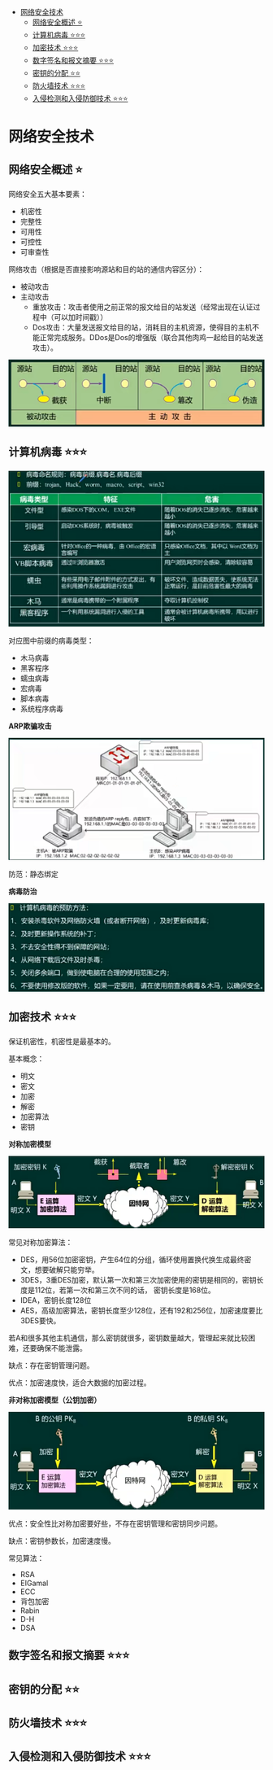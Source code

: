 - [网络安全技术](#网络安全技术)
  - [网络安全概述 ⭐](#网络安全概述-)
  - [计算机病毒 ⭐⭐⭐](#计算机病毒-)
  - [加密技术 ⭐⭐⭐](#加密技术-)
  - [数字签名和报文摘要 ⭐⭐⭐](#数字签名和报文摘要-)
  - [密钥的分配 ⭐⭐](#密钥的分配-)
  - [防火墙技术 ⭐⭐⭐](#防火墙技术-)
  - [入侵检测和入侵防御技术 ⭐⭐⭐](#入侵检测和入侵防御技术-)

# 网络安全技术

## 网络安全概述 ⭐

网络安全五大基本要素：
- 机密性
- 完整性
- 可用性
- 可控性
- 可审查性

网络攻击（根据是否直接影响源站和目的站的通信内容区分）：
- 被动攻击
- 主动攻击
  - 重放攻击：攻击者使用之前正常的报文给目的站发送（经常出现在认证过程中（可以加时间戳））
  - Dos攻击：大量发送报文给目的站，消耗目的主机资源，使得目的主机不能正常完成服务。DDos是Dos的增强版（联合其他肉鸡一起给目的站发送攻击）。

![网络攻击](img/security-attack.png)

## 计算机病毒 ⭐⭐⭐

![计算机病毒](img/security-bingdu.png)

对应图中前缀的病毒类型：
- 木马病毒
- 黑客程序
- 蠕虫病毒
- 宏病毒
- 脚本病毒
- 系统程序病毒

**ARP欺骗攻击**

![ARP欺骗攻击](img/security-arp-attack.png)

防范：静态绑定

**病毒防治**

![病毒防治](img/security-protect.png)

## 加密技术 ⭐⭐⭐

保证机密性，机密性是最基本的。

基本概念：
- 明文
- 密文
- 加密
- 解密
- 加密算法
- 密钥

**对称加密模型**

![对称加密模型](img/security-encrypt.png)

常见对称加密算法：
- DES，用56位加密密钥，产生64位的分组，循环使用置换代换生成最终密文，想要破解只能穷举。
- 3DES，3重DES加密，默认第一次和第三次加密使用的密钥是相同的，密钥长度是112位，若第一次和第三次不同的话， 密钥长度是168位。
- IDEA，密钥长度128位
- AES，高级加密算法，密钥长度至少128位，还有192和256位，加密速度要比3DES要快。

若A和很多其他主机通信，那么密钥就很多，密钥数量越大，管理起来就比较困难，还要确保不能泄露。

缺点：存在密钥管理问题。

优点：加密速度快，适合大数据的加密过程。

**非对称加密模型（公钥加密）**

![非对称加密模型](img/security-encrypt-1.png)

优点：安全性比对称加密要好些，不存在密钥管理和密钥同步问题。

缺点：密钥参数长，加密速度慢。

常见算法：
- RSA
- EIGamal
- ECC
- 背包加密
- Rabin
- D-H
- DSA

## 数字签名和报文摘要 ⭐⭐⭐

## 密钥的分配 ⭐⭐

## 防火墙技术 ⭐⭐⭐

## 入侵检测和入侵防御技术 ⭐⭐⭐

